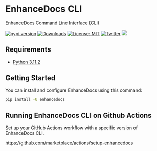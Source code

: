 # EnhanceDocs CLI

EnhanceDocs Command Line Interface (CLI)

[![pypi version](https://img.shields.io/pypi/v/enhancedocs.svg)](https://pypi.org/pypi/enhancedocs/)
[![Downloads](https://static.pepy.tech/badge/enhancedocs/week)](https://pypi.org/pypi/enhancedocs/)
[![License: MIT](https://img.shields.io/badge/license-Apache--2.0-yellow)](https://www.apache.org/licenses/LICENSE-2.0)
 [![Twitter](https://img.shields.io/twitter/url/https/twitter.com/enhancedocs.svg?style=social&label=Follow%20%40EnhanceDocs)](https://twitter.com/enhancedocs)
[![](https://dcbadge.vercel.app/api/server/AUDa3KZavw?compact=true&style=flat)](https://discord.gg/AUDa3KZavw)

## Requirements
- [Python 3.11.2](https://www.python.org/downloads/)

## Getting Started

You can install and configure EnhanceDocs using this command:
```bash
pip install -U enhancedocs
```

## Running EnhanceDocs CLI on Github Actions

Set up your GitHub Actions workflow with a specific version of EnhanceDocs CLI.

https://github.com/marketplace/actions/setup-enhancedocs
